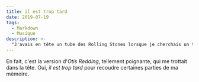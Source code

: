 ```yaml
---
title: il est trop tard
date: 2019-07-19
tags:
  - Markdown
  - Musique
description: >-
  "J'avais en tête un tube des Rolling Stones lorsque je cherchais un titre pour ce site, c'était It's to late..."
---
```


En fait, c'est la version d'_Otis Redding_, tellement poignante, qui me trottait dans la tête. Oui, _il est trop tard_ pour recoudre certaines parties de ma mémoire.
